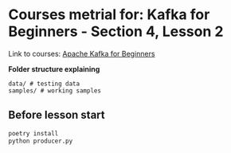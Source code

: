 # Courses metrial for: Kafka for Beginners - Section 4, Lesson 2

Link to courses: [Apache Kafka for Beginners](https://datacraftbackbone.com/courses/data-engineering-pipelines/apache-kafka/apache-kafka-for-beginners/)

**Folder structure explaining**

```
data/ # testing data
samples/ # working samples
```

## Before lesson start

```bash
poetry install
python producer.py
```
